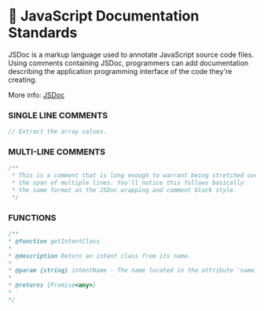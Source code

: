 # 🔰 JavaScript Documentation Standards
JSDoc is a markup language used to annotate JavaScript source code files. Using comments containing JSDoc, programmers can add documentation describing the application programming interface of the code they're creating.

More info: [JSDoc](https://jsdoc.app/)

### SINGLE LINE COMMENTS
```js
// Extract the array values.
```

### MULTI-LINE COMMENTS
```js
/**
 * This is a comment that is long enough to warrant being stretched over
 * the span of multiple lines. You'll notice this follows basically
 * the same format as the JSDoc wrapping and comment block style.
 */
```

### FUNCTIONS
```js
/**
* @function getIntentClass
*
* @description Return an intent class from its name.
*
* @param {string} intentName - The name located in the attribute 'name' in the loaded json in the variable intentsJson.
*
* @returns {Promise<any>}
*
*/
```
